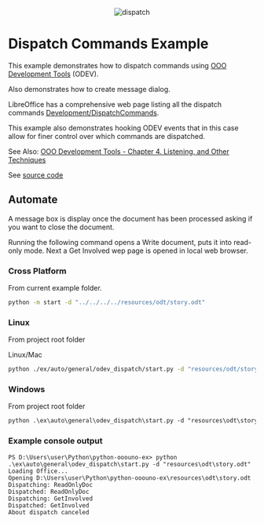 <p align="center">
<img src="https://user-images.githubusercontent.com/4193389/180623026-9e5b96fc-22c0-43b8-a612-139eb3b28737.png" alt="dispatch"/>
</p>

# Dispatch Commands Example

This example demonstrates how to dispatch commands using [OOO Development Tools] (ODEV).

Also demonstrates how to create message dialog.

LibreOffice has a comprehensive web page listing all the dispatch commands [Development/DispatchCommands](https://wiki.documentfoundation.org/Development/DispatchCommands).

This example also demonstrates hooking ODEV events that in this case allow for finer control over which commands are dispatched.

See Also: [OOO Development Tools - Chapter 4. Listening, and Other Techniques](https://python-ooo-dev-tools.readthedocs.io/en/latest/odev/part1/chapter04.html)

See [source code](./start.py)

## Automate

A message box is display once the document has been processed asking if you want to close the document.

Running the following command opens a Write document, puts it into read-only mode.
Next a Get Involved wep page is opened in local web browser.

### Cross Platform

From current example folder.

```sh
python -m start -d "../../../../resources/odt/story.odt"
```

### Linux

From project root folder

Linux/Mac

```sh
python ./ex/auto/general/odev_dispatch/start.py -d "resources/odt/story.odt"
```

### Windows

From project root folder

```ps
python .\ex\auto\general\odev_dispatch\start.py -d "resources\odt\story.odt"
```

### Example console output

```text
PS D:\Users\user\Python\python-ooouno-ex> python .\ex\auto\general\odev_dispatch\start.py -d "resources\odt\story.odt"
Loading Office...
Opening D:\Users\user\Python\python-ooouno-ex\resources\odt\story.odt
Dispatching: ReadOnlyDoc
Dispatched: ReadOnlyDoc
Dispatching: GetInvolved
Dispatched: GetInvolved
About dispatch canceled
```

[OOO Development Tools]:https://python-ooo-dev-tools.readthedocs.io/en/latest/
